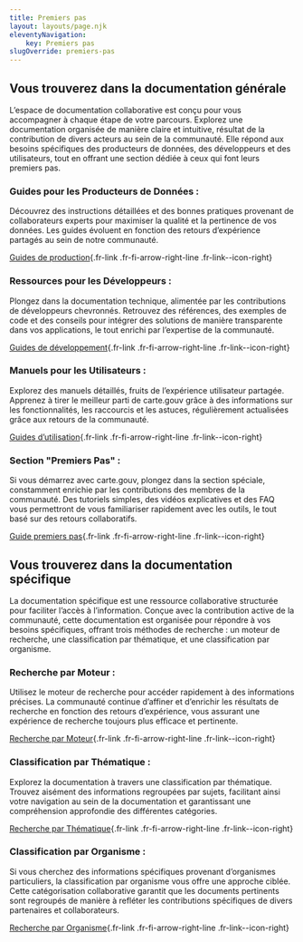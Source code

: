 ```yaml
---
title: Premiers pas
layout: layouts/page.njk
eleventyNavigation:
    key: Premiers pas
slugOverride: premiers-pas
---
```


## Vous trouverez dans la documentation générale

L’espace de documentation collaborative est conçu pour vous accompagner à chaque étape de votre parcours. Explorez une documentation organisée de manière claire et intuitive, résultat de la contribution de divers acteurs au sein de la communauté. Elle répond aux besoins spécifiques des producteurs de données, des développeurs et des utilisateurs, tout en offrant une section dédiée à ceux qui font leurs premiers pas.

### Guides pour les Producteurs de Données :

Découvrez des instructions détaillées et des bonnes pratiques provenant de collaborateurs experts pour maximiser la qualité et la pertinence de vos données. Les guides évoluent en fonction des retours d’expérience partagés au sein de notre communauté.

[Guides de production](/fr/producteur){.fr-link .fr-fi-arrow-right-line .fr-link--icon-right}

### Ressources pour les Développeurs :

Plongez dans la documentation technique, alimentée par les contributions de développeurs chevronnés. Retrouvez des références, des exemples de code et des conseils pour intégrer des solutions de manière transparente dans vos applications, le tout enrichi par l’expertise de la communauté.

[Guides de développement](/fr/developpeur){.fr-link .fr-fi-arrow-right-line .fr-link--icon-right}

### Manuels pour les Utilisateurs :

Explorez des manuels détaillés, fruits de l’expérience utilisateur partagée. Apprenez à tirer le meilleur parti de carte.gouv grâce à des informations sur les fonctionnalités, les raccourcis et les astuces, régulièrement actualisées grâce aux retours de la communauté.

[Guides d’utilisation](/fr/utilisateur){.fr-link .fr-fi-arrow-right-line .fr-link--icon-right}

### Section "Premiers Pas" :

Si vous démarrez avec carte.gouv, plongez dans la section spéciale, constamment enrichie par les contributions des membres de la communauté. Des tutoriels simples, des vidéos explicatives et des FAQ vous permettront de vous familiariser rapidement avec les outils, le tout basé sur des retours collaboratifs.

[Guide premiers pas](){.fr-link .fr-fi-arrow-right-line .fr-link--icon-right}

## Vous trouverez dans la documentation spécifique

La documentation spécifique est une ressource collaborative structurée pour faciliter l’accès à l’information. Conçue avec la contribution active de la communauté, cette documentation est organisée pour répondre à vos besoins spécifiques, offrant trois méthodes de recherche : un moteur de recherche, une classification par thématique, et une classification par organisme.

### Recherche par Moteur :

Utilisez le moteur de recherche pour accéder rapidement à des informations précises. La communauté continue d’affiner et d’enrichir les résultats de recherche en fonction des retours d’expérience, vous assurant une expérience de recherche toujours plus efficace et pertinente.

[Recherche par Moteur](){.fr-link .fr-fi-arrow-right-line .fr-link--icon-right}

### Classification par Thématique :

Explorez la documentation à travers une classification par thématique. Trouvez aisément des informations regroupées par sujets, facilitant ainsi votre navigation au sein de la documentation et garantissant une compréhension approfondie des différentes catégories.

[Recherche par Thématique](){.fr-link .fr-fi-arrow-right-line .fr-link--icon-right}

### Classification par Organisme :

Si vous cherchez des informations spécifiques provenant d’organismes particuliers, la classification par organisme vous offre une approche ciblée. Cette catégorisation collaborative garantit que les documents pertinents sont regroupés de manière à refléter les contributions spécifiques de divers partenaires et collaborateurs.

[Recherche par Organisme](){.fr-link .fr-fi-arrow-right-line .fr-link--icon-right}
